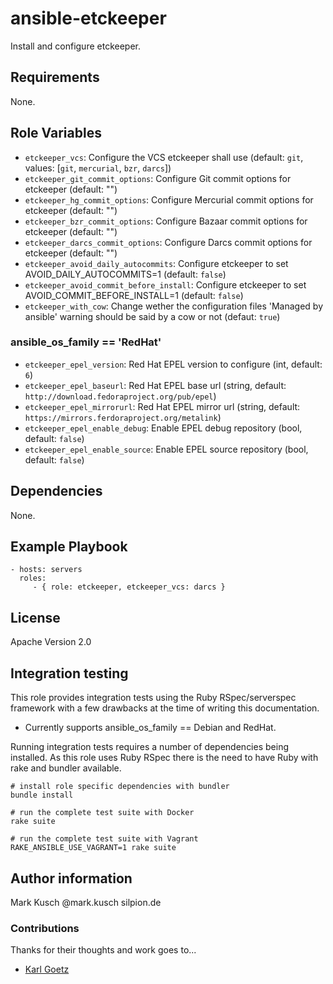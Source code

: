 # ansible-etckeeper

Install and configure etckeeper.

## Requirements

None.

## Role Variables

* ``etckeeper_vcs``: Configure the VCS etckeeper shall use (default: ``git``, values: [``git``, ``mercurial``, ``bzr``, ``darcs``])
* ``etckeeper_git_commit_options``: Configure Git commit options for etckeeper (default: "")
* ``etckeeper_hg_commit_options``: Configure Mercurial commit options for etckeeper (default: "")
* ``etckeeper_bzr_commit_options``: Configure Bazaar commit options for etckeeper (default: "")
* ``etckeeper_darcs_commit_options``: Configure Darcs commit options for etckeeper (default: "")
* ``etckeeper_avoid_daily_autocommits``: Configure etckeeper to set AVOID_DAILY_AUTOCOMMITS=1 (default: ``false``)
* ``etckeeper_avoid_commit_before_install``: Configure etckeeper to set AVOID_COMMIT_BEFORE_INSTALL=1 (default: ``false``)
* ``etckeeper_with_cow``: Change wether the configuration files 'Managed by ansible' warning should be said by a cow or not (defaut: ``true``)

### ansible_os_family == 'RedHat'

* ``etckeeper_epel_version``: Red Hat EPEL version to configure (int, default: ``6``)
* ``etckeeper_epel_baseurl``: Red Hat EPEL base url (string, default: ``http://download.fedoraproject.org/pub/epel``)
* ``etckeeper_epel_mirrorurl``: Red Hat EPEL mirror url (string, default: ``https://mirrors.ferdoraproject.org/metalink``)
* ``etckeeper_epel_enable_debug``: Enable EPEL debug repository (bool, default: ``false``)
* ``etckeeper_epel_enable_source``: Enable EPEL source repository (bool, default: ``false``)

## Dependencies

None.

## Example Playbook

    - hosts: servers
      roles:
         - { role: etckeeper, etckeeper_vcs: darcs }


## License

Apache Version 2.0

## Integration testing

This role provides integration tests using the Ruby RSpec/serverspec framework
with a few drawbacks at the time of writing this documentation.

- Currently supports ansible_os_family == Debian and RedHat.

Running integration tests requires a number of dependencies being
installed. As this role uses Ruby RSpec there is the need to have
Ruby with rake and bundler available.

    # install role specific dependencies with bundler
    bundle install

<!-- -->

    # run the complete test suite with Docker
    rake suite

<!-- -->

    # run the complete test suite with Vagrant
    RAKE_ANSIBLE_USE_VAGRANT=1 rake suite


## Author information

Mark Kusch @mark.kusch silpion.de

### Contributions

Thanks for their thoughts and work goes to...

* [Karl Goetz](https://github.com/goetzk)


<!-- vim: set nofen ts=4 sw=4 et: -->
